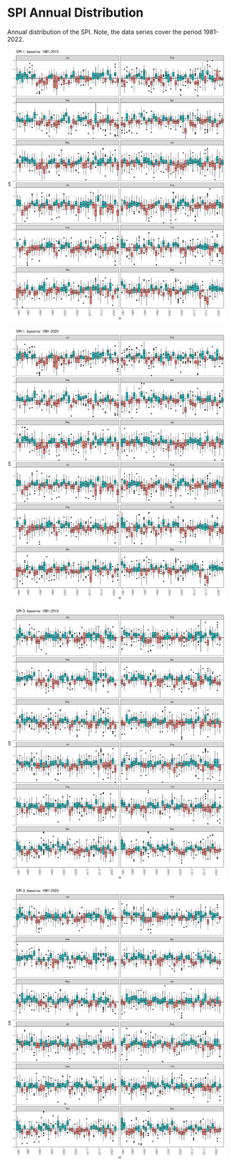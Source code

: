# SPI Annual Distribution

Annual distribution of the SPI. Note, the data series cover the period 1981-2022.

![SPI distribution](./img/spi/boxplot_spi1_1981_2010.png)

![SPI distribution](./img/spi/boxplot_spi1_1991_2020.png)

![SPI distribution](./img/spi/boxplot_spi3_1981_2010.png)

![SPI distribution](./img/spi/boxplot_spi3_1991_2020.png)



